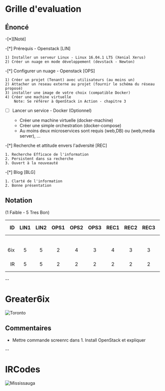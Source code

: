 # Grille d'evaluation


## Énoncé

-[*][Noté]

-[*] Prérequis - Openstack  [LIN]

    1) Installer un serveur Linux - Linux 16.04.1 LTS (Xenial Xerus)
    2) Créer un nuage en mode développement (devstack - Newton)

-[*] Configurer un nuage - Openstack  [OPS] 

    1) Créer un projet (Tenant) avec utilisateurs (au moins un)
    2) Attacher un reseau externe au projet (fournir le schéma du réseau proposé)
    3) installer une image de votre choix (compatible Docker)
    4) Créer une machine virtuelle
        Note: Se référer à OpenStack in Action - chapitre 3

-[ ] Lancer un service - Docker (Optionnel) 

    * Créer une machine virtuelle (docker-machine)
    * Créer une simple orchestration (docker-compose)
    * Au moins deux microservices sont requis (web,DB) ou (web,media server), ...

-[*] Recherche et attitude envers l'adversité [REC]

    1. Recherche Efficace de l'information
    2. Persistent dans sa recherche
    3. Ouvert à la nouveauté

-[*] Blog [BLG]

    1. Clarté de l'information
    2. Bonne présentation

## Notation 

(1 Faible - 5 Tres Bon)

| ID  |LIN1|LIN2|OPS1|OPS2|OPS3|REC1|REC2|REC3|BLG1|BLG2| Points (10 * 5 = 50)             |
|----:|:--:|:--:|:--:|:--:|:--:|:--:|:--:|:--:|:--:|:--:|----------------------------------|  
|     |    |    |    |    |    |    |    |    |    |    | Comments                         |
| 6ix | 5  | 5  | 2  |  4 |  3 | 4  |  3 |  3 |  3 |  3 | (Voir ci-dessous)                |  
| IR  | 5  | 5  | 2  |  2 |  2 | 2  |  2 |  2 |  3 |  3 | (Voir ci-dessous)                |  

--

# Greater6ix

![Toronto](http://10.13.237.2)

## Commentaires

* Mettre commande screenrc dans 1. Install OpenStack et expliquer


--

# IRCodes

![Mississauga](http://10.13.237.3)

